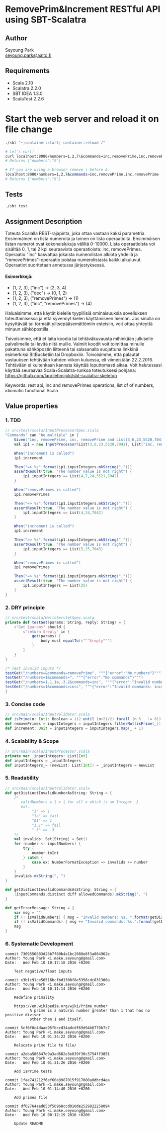 # RemovePrim&Increment RESTful API using SBT-Scalatra

## Author
Seyoung Park<br>
[seyoung.park@aalto.fi](seyoung.park@aalto.fi)

## Requirements
* Scala 2.10
* Scalatra 2.2.0
* SBT IDEA 1.3.0
* ScalaTest 2.2.6

# Start the web server and reload it on file change
```bash
./sbt "~;container:start; container:reload /"

# Let's curl!
curl localhost:8080/numbers=1,2,7\&commands=inc,removePrime,inc,removePrime
# Returns {"numbers":"9"}

# If you are using a browser remove \ before &
localhost:8080/numbers=1,2,7&commands=inc,removePrime,inc,removePrime
# Returns {"numbers":"9"}
```
## Tests
```bash
./sbt test
```

## Assignment Description
Toteuta Scalalla REST-rajapinta, joka ottaa vastaan kaksi parametria. Ensimmäinen on lista numeroita ja toinen on lista operaatioita. Ensimmäisen listan numerot ovat kokonaislukuja väliltä 0-10000. Lista operaatioista voi sisältää 0, 1, tai 2 kpl seuraavista operaatioista: inc, removePrimes. Operaatio "inc" kasvattaa jokaista numerolistan alkiota yhdellä ja "removePrimes"-operaatio poistaa numerolistasta kaikki alkuluvut. Operaatiot suoritetaan annetussa järjestyksessä.

#### Esimerkkejä:
* (1, 2, 3), ("inc") -> (2, 3, 4)
* (1, 2, 3), ("dec") -> (0, 1, 2)
* (1, 2, 3), ("removePrimes") -> (1)
* (1, 2, 3), ("inc", "removePrimes") -> (4)

Haluaisimme, että käytät kielelle tyypillisiä ominaisuuksia sovelluksen toteuttamisessa ja että syvennyt kielen käyttämiseen hieman. Jos sinulla on kysyttävää tai törmäät ylitsepääsemättömiin esteisiin, voit ottaa yhteyttä minuun sähköpostilla.

Toivoisimme, että et laita koodia tai tehtäväkuvausta mihinkään julkiselle palvelimelle tai levitä niitä muille. Valmiit koodit voit toimittaa minulle pakattuna sähköpostin liitteenä tai salasanalla suojattuna linkkinä esimerkiksi BitBucketiin tai Dropboxiin. Toivoisimme, että palautat vastauksen tehtävään kahden viikon kuluessa, eli viimeistään 22.2.2016. Tehtävään ei kuitenkaan kannata käyttää loputtomasti aikaa. Voit halutessasi käyttää seuraavaa Scala+Scalatra-runkoa toteutuksesi pohjana: https://github.com/laurilehmijoki/sbt-scalatra-skeleton

Keywords: rest api, inc and removePrimes operations, list of of numbers, idiomatic functional Scala


## Value properties
### 1. TDD
```scala
// src/test/scala/InputProcessorSpec.scala
"Commands" can "be multiple" in {
    Given("inc, removePrime, inc, removePrime and List(3,6,23,5520,7041)")
    val ip1 = new InputProcessor(List(3,6,23,5520,7041), List("inc, removePrime, inc, removePrime"))

    When("increment is called")
    ip1.increment

    Then("=> %s".format(ip1.inputIntegers.mkString(",")))
    assertResult(true, "The number value is not right") {
        ip1.inputIntegers == List(4,7,24,5521,7042)
    }

    When("removePrimes is called")
    ip1.removePrimes

    Then("=> %s".format(ip1.inputIntegers.mkString(",")))
    assertResult(true, "The number value is not right") {
        ip1.inputIntegers == List(4,24,7042)
    }

    When("increment is called")
    ip1.increment

    Then("=> %s".format(ip1.inputIntegers.mkString(",")))
    assertResult(true, "The number value is not right") {
        ip1.inputIntegers == List(5,25,7043)
    }

    When("removePrimes is called")
    ip1.removePrimes

    Then("=> %s".format(ip1.inputIntegers.mkString(",")))
    assertResult(true, "The number value is not right") {
        ip1.inputIntegers == List(25)
    }
}
```
### 2. DRY principle
```scala
// src/test/scala/HelloServletSpec.scala
private def testGet(params: String, reply: String) = {
    s"Get $params" should {
        s"return $reply" in {
            get(params) {
                body must equalTo(s"""$reply""")
            }
        }
    }
}

/* Test invalid inputs */
testGet("/numbers=&commands=removePrime", """{"error":"No numbers"}""")
testGet("/numbers=1&commands=", """{"error":"No commands"}""")
testGet("/numbers=1.1,1a,-3.2&commands=inc", """{"error":"Invalid numbers: 1a, -3.2, 1.1. "}""")
testGet("/numbers=1&commands=incc", """{"error":"Invalid commands: incc."}""")
}
```

### 3. Concise code
```scala
// src/main/scala/InputValidator.scala
def isPrime(n: Int): Boolean = ((2 until (n+2)/2) forall (n % _ != 0)) && n > 1
def removePrimes = inputIntegers = inputIntegers.filterNot(isPrime(_))
def increment: Unit = inputIntegers = inputIntegers.map(_ + 1)
```

### 4. Scalability & Scope
```scala
// src/main/scala/InputProcessor.scala
private var _inputIntegers: List[Int]
def inputIntegers = _inputIntegers
def inputIntegers_= (newList: List[Int]) = _inputIntegers = newList
```

### 5. Readability
```scala
// src/main/scala/InputValidator.scala
def getDistinctInvalidNumberAsString: String = {
    /*
       validNumbers = { x | for all x which is an Integer  }
       ex).
            "1" => 1
            "1a" => fail
            "01" => 1
            "1.1" => fail
            "-3" => -3
    */
    val invalids: Set[String] = Set()
    for (number <- inputNumbers) {
        try {
            number.toInt
        } catch {
            case ex: NumberFormatException => invalids += number
        }
    }
    invalids.mkString(", ")
}

def getDistinctInvalidCommandsAsString: String = {
    (inputCommands.distinct diff allowedCommands).mkString(", ")
}

def getErrorMessage: String = {
    var msg = ""
    if (! isValidNumbers) { msg = "Invalid numbers: %s. ".format(getDistinctInvalidNumberAsString)}
    if (! isValidCommands) { msg += "Invalid commands: %s.".format(getDistinctInvalidCommandsAsString)}
    msg
}
```

### 6. Systematic Development
```
commit 7309556883d26b7f60b4a1bc2088e8f3a084962e
Author: Young Park <i.make.seyoung@gmail.com>
Date:   Wed Feb 10 10:17:18 2016 +0200

    Test negative/float inputs

commit e3b1c91ce50516bcfbd1300f8e5356cdc831300a
Author: Young Park <i.make.seyoung@gmail.com>
Date:   Wed Feb 10 10:11:14 2016 +0200

    Redefine primality

    https://en.wikipedia.org/wiki/Prime_number
           A prime is a natural number greater than 1 that has no positive divisor
           other than 1 and itself.

commit 5cf6f0c4daae95fbccd34adcdf69d94b6770b7c7
Author: Young Park <i.make.seyoung@gmail.com>
Date:   Wed Feb 10 01:34:22 2016 +0200

    Relocate prime file to file/

commit a2eba586647d9a3ad682e3e839f30c3754ff3851
Author: Young Park <i.make.seyoung@gmail.com>
Date:   Wed Feb 10 01:31:26 2016 +0200

    Add isPrime tests

commit 1fae741212f6ef60e8987015f917080a0dbcd4ea
Author: Young Park <i.make.seyoung@gmail.com>
Date:   Wed Feb 10 01:14:40 2016 +0200

    Add primes file

commit df62764aad653f56968ccd010de2529822258094
Author: Young Park <i.make.seyoung@gmail.com>
Date:   Wed Feb 10 00:12:19 2016 +0200

    Update README
```
